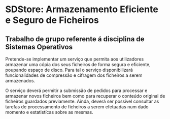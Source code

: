 # SDStore: Armazenamento Eficiente e Seguro de Ficheiros

## Trabalho de grupo referente á disciplina de Sistemas Operativos

Pretende-se implementar um serviço que permita aos utilizadores armazenar uma cópia dos seus ficheiros de forma segura e
eficiente, poupando espaço de disco. Para tal o serviço disponibilizará funcionalidades de compressão e cifragem dos ficheiros a
serem armazenados.


O serviço deverá permitir a submissão de pedidos para processar e armazenar novos ficheiros bem como para recuperar o conteúdo
original de ficheiros guardados previamente. Ainda, deverá ser possível consultar as tarefas de processamento de ficheiros
a serem efetuadas num dado momento e estatistícas sobre as mesmas.

